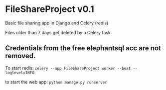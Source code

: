 # FileShareProject v0.1
Basic file sharing app in Django and Celery (redis)

Files older than 7 days get deleted by a Celery task

## Credentials from the free elephantsql acc are not removed.

To start redis:
`celery --app FileShareProject worker --beat --loglevel=INFO`

to start the web app: `python manage.py runserver`

